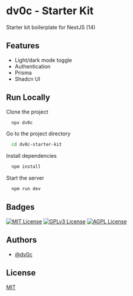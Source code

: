 
# dv0c - Starter Kit

Starter kit boilerplate for NextJS (14)





## Features

- Light/dark mode toggle
- Authentication
- Prisma
- Shadcn UI


## Run Locally

Clone the project

```bash
  npx dv0c
```

Go to the project directory

```bash
  cd dv0c-starter-kit
```

Install dependencies

```bash
  npm install
```

Start the server

```bash
  npm run dev
```


## Badges

[![MIT License](https://img.shields.io/badge/License-MIT-green.svg)](https://choosealicense.com/licenses/mit/)
[![GPLv3 License](https://img.shields.io/badge/License-GPL%20v3-yellow.svg)](https://opensource.org/licenses/)
[![AGPL License](https://img.shields.io/badge/license-AGPL-blue.svg)](http://www.gnu.org/licenses/agpl-3.0)


## Authors

- [@dv0c](https://www.github.com/dv0c)


## License

[MIT](https://choosealicense.com/licenses/mit/)

